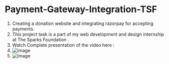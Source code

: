 # Payment-Gateway-Integration-TSF #
1) Creating a donation website and integrating razorpay for accepting payments. 
2) This project task is a part of my web development and design internship at The Sparks Foundation .
3) Watch Complete presentation of the video here :
4) ![image](https://user-images.githubusercontent.com/90317866/142628913-07fdf280-1303-4ff1-8427-191bf0e46f69.png)
5) ![image](https://user-images.githubusercontent.com/90317866/142629242-02e522c0-9c3b-4581-8b9e-afa643de4f76.png)

